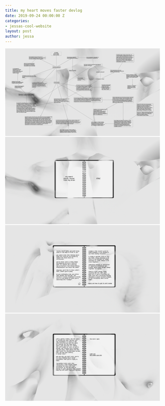 ```yaml
---
title: my heart moves faster devlog
date: 2019-09-24 00:00:00 Z
categories:
- jessas-cool-website
layout: post
author: jessa
---
```


<body>
<p>
<img src="/images/myheartmindmap.png" alt="mindmap">
<br>
<img src="/images/1.png" alt="ui of game 1">
<br>
<img src="/images/2.png" alt="ui of game 2">
<br>
<img src="/images/3.png" alt="ui of game 3">
<br>
</p>
</body>